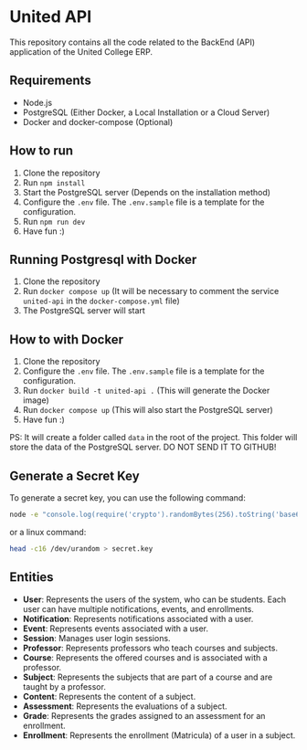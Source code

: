 # United API

This repository contains all the code related to the BackEnd (API) application of the United College ERP.

## Requirements

- Node.js
- PostgreSQL (Either Docker, a Local Installation or a Cloud Server)
- Docker and docker-compose (Optional)

## How to run

1. Clone the repository
2. Run `npm install`
3. Start the PostgreSQL server (Depends on the installation method)
4. Configure the `.env` file. The `.env.sample` file is a template for the configuration.
5. Run `npm run dev`
6. Have fun :)

## Running Postgresql with Docker

1. Clone the repository
2. Run `docker compose up` (It will be necessary to comment the service `united-api` in the `docker-compose.yml` file)
3. The PostgreSQL server will start

## How to with Docker

1. Clone the repository
2. Configure the `.env` file. The `.env.sample` file is a template for the configuration.
3. Run `docker build -t united-api .` (This will generate the Docker image)
4. Run `docker compose up` (This will also start the PostgreSQL server)
5. Have fun :)

PS: It will create a folder called `data` in the root of the project. This folder will store the data of the PostgreSQL server. DO NOT SEND IT TO GITHUB!

## Generate a Secret Key

To generate a secret key, you can use the following command:

```bash
node -e "console.log(require('crypto').randomBytes(256).toString('base64'));"
```

or a linux command:

```bash
head -c16 /dev/urandom > secret.key
```

## Entities

- **User**: Represents the users of the system, who can be students. Each user can have multiple notifications, events, and enrollments.
- **Notification**: Represents notifications associated with a user.
- **Event**: Represents events associated with a user.
- **Session**: Manages user login sessions.
- **Professor**: Represents professors who teach courses and subjects.
- **Course**: Represents the offered courses and is associated with a professor.
- **Subject**: Represents the subjects that are part of a course and are taught by a professor.
- **Content**: Represents the content of a subject.
- **Assessment**: Represents the evaluations of a subject.
- **Grade**: Represents the grades assigned to an assessment for an enrollment.
- **Enrollment**: Represents the enrollment (Matricula) of a user in a subject.
